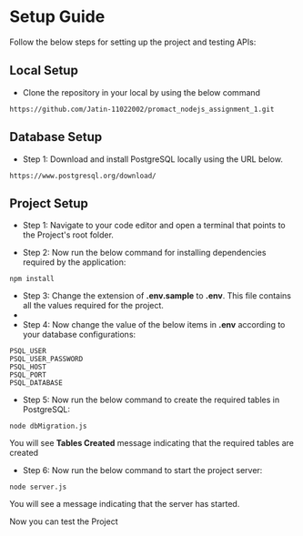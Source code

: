 # Setup Guide

Follow the below steps for setting up the project and testing APIs:

## Local Setup ##

* Clone the repository in your local by using the below command

```
https://github.com/Jatin-11022002/promact_nodejs_assignment_1.git
```

## Database Setup ##

* Step 1: Download and install PostgreSQL locally using the URL below.

```
https://www.postgresql.org/download/
```

## Project Setup ##

* Step 1: Navigate to your code editor and open a terminal that points to the Project's root folder.

* Step 2: Now run the below command for installing dependencies required by the application:

```
npm install
```
* Step 3: Change the extension of **.env.sample** to **.env**. This file contains all the values required for the project.
* 
* Step 4: Now change the value of the below items in **.env** according to your database configurations:
 ```
PSQL_USER
PSQL_USER_PASSWORD
PSQL_HOST
PSQL_PORT
PSQL_DATABASE
  ```
  
* Step 5: Now run the below command to create the required tables in PostgreSQL:

```
node dbMigration.js
```

You will see **Tables Created** message indicating that the required tables are created
  
* Step 6: Now run the below command to start the project server:

```
node server.js
```
You will see a message indicating that the server has started.

Now you can test the Project
